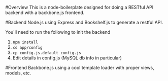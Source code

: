 #Overview
This is a node-boilerplate designed for doing a RESTful API backend with a backbone.js frontend.

#Backend
Node.js using Express and Bookshelf.js to generate a restful API.

You'll need to run the following to init the backend

1. `npm install`
2. `cd app/config`
3. `cp config.js.default config.js`
4. Edit details in config.js (MySQL db info in particular)

#Frontend
Backbone.js using a cool template loader with proper views, models, etc.